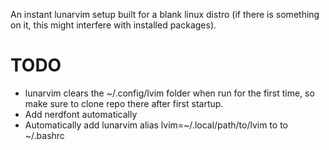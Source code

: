 An instant lunarvim setup built for a blank linux distro (if there is something on it, this might interfere with installed packages).

# TODO
- lunarvim clears the ~/.config/lvim folder when run for the first time, so make sure to clone repo there after first startup.
- Add nerdfont automatically
- Automatically add lunarvim alias lvim=~/.local/path/to/lvim to to ~/.bashrc 
